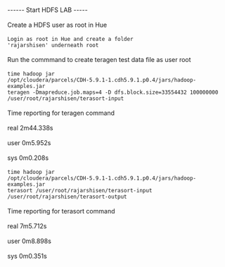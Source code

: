 <br>------ Start HDFS LAB -----</br>
<br>Create a HDFS user as root in Hue</br>
<br><code>Login as root in Hue and create a folder 'rajarshisen' underneath root</code></br>
<br>Run the commmand to create teragen test data file as user root</br>
<br><code>time hadoop jar /opt/cloudera/parcels/CDH-5.9.1-1.cdh5.9.1.p0.4/jars/hadoop-examples.jar teragen -Dmapreduce.job.maps=4 -D dfs.block.size=33554432 100000000  /user/root/rajarshisen/terasort-input</code></br>
<br>Time reporting for teragen command</br>
<br>real    2m44.338s</br>
<br>user    0m5.952s</br>
<br>sys     0m0.208s</br>
<br><code>time hadoop jar /opt/cloudera/parcels/CDH-5.9.1-1.cdh5.9.1.p0.4/jars/hadoop-examples.jar  terasort /user/root/rajarshisen/terasort-input /user/root/rajarshisen/terasort-output</code></br>
<br>Time reporting for terasort command</br>
<br>real    7m5.712s</br>
<br>user    0m8.898s</br>
<br>sys     0m0.351s</br>
